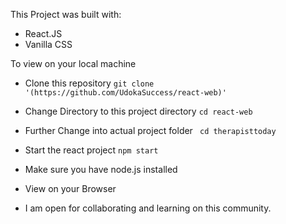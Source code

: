 This Project was built with:
* React.JS
* Vanilla CSS

To view on your local machine
* Clone this repository
```git clone '(https://github.com/UdokaSuccess/react-web)'```

 * Change Directory to this project directory
   ```cd react-web```
  
* Further Change into actual project folder
    ``` cd therapisttoday```
* Start the react project
  ```npm start```
  
* Make sure you have node.js installed
  
* View on your Browser

* I am open for collaborating and learning on this community.

